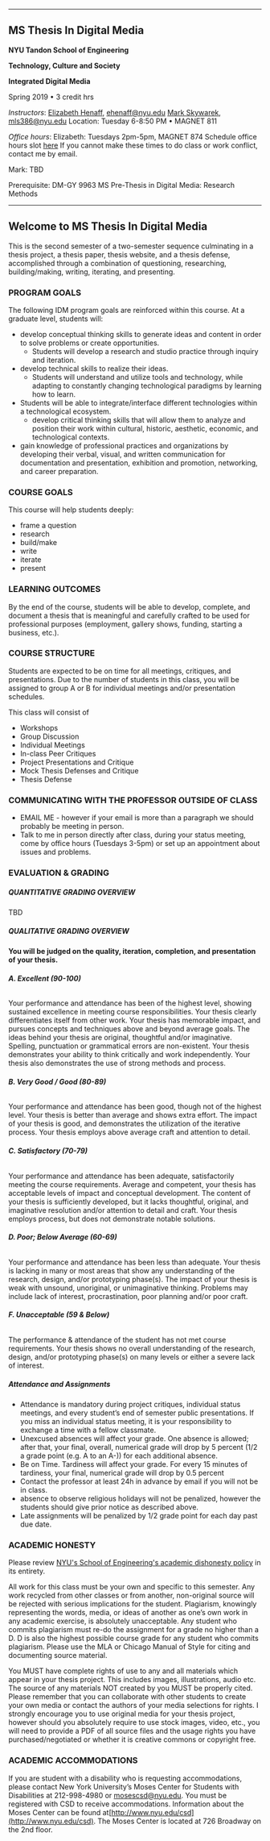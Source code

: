
---
## MS Thesis In Digital Media

**NYU Tandon School of Engineering**

**Technology, Culture and Society**

**Integrated Digital Media**

Spring 2019 • 3 credit hrs

_Instructors_: 
[Elizabeth Henaff](http://elizabeth-henaff.net), ehenaff@nyu.edu
[Mark Skywarek](http://elizabeth-henaff.net), mls386@nyu.edu 
Location: Tuesday 6-8:50 PM • MAGNET 811 

_Office hours_: 
Elizabeth: Tuesdays 2pm-5pm, MAGNET 874
Schedule office hours slot [here](https://tinyurl.com/office-hours-henaff)
If you cannot make these times to do class or work conflict, contact me by email. 

Mark:
TBD

Prerequisite: DM-GY 9963 MS Pre-Thesis in Digital Media: Research Methods

---

## **Welcome to MS Thesis In Digital Media**

This is the second semester of a two-semester sequence culminating in a thesis project, a thesis paper, thesis website, and a thesis defense, accomplished through a combination of questioning, researching, building/making, writing, iterating, and presenting.

### **PROGRAM GOALS**

The following IDM program goals are reinforced within this course. At a graduate level, students will:

* develop conceptual thinking skills to generate ideas and content in order to solve problems or create opportunities.
  * Students will develop a research and studio practice through inquiry and iteration.
* develop technical skills to realize their ideas.
  * Students will understand and utilize tools and technology, while adapting to constantly changing technological paradigms by learning how to learn.
* Students will be able to integrate/interface different technologies within a technological ecosystem.
  * develop critical thinking skills that will allow them to analyze and position their work within cultural, historic, aesthetic, economic, and technological contexts.
* gain knowledge of professional practices and organizations by developing their verbal, visual, and written communication for documentation and presentation, exhibition and promotion, networking, and career preparation.

### **COURSE GOALS**

This course will help students deeply:

* frame a question
* research
* build/make
* write
* iterate
* present

### **LEARNING OUTCOMES**

By the end of the course, students will be able to develop, complete, and document a thesis that is meaningful and carefully crafted to be used for professional purposes \(employment, gallery shows, funding, starting a business, etc.\).

### **COURSE STRUCTURE**

Students are expected to be on time for all meetings, critiques, and presentations. Due to the number of students in this class, you will be assigned to group A or B for individual meetings and/or presentation schedules.

This class will consist of

* Workshops
* Group Discussion
* Individual Meetings
* In-class Peer Critiques
* Project Presentations and Critique
* Mock Thesis Defenses and Critique
* Thesis Defense

### **COMMUNICATING WITH THE PROFESSOR OUTSIDE OF CLASS**

* EMAIL ME - however if your email is more than a paragraph we should probably be meeting in person.
* Talk to me in person directly after class, during your status meeting, come by office hours \(Tuesdays 3-5pm\) or set up an appointment about issues and problems.

### **EVALUATION & GRADING**

##### QUANTITATIVE **GRADING OVERVIEW**

TBD

##### QUALITATIVE GRADING OVERVIEW

**You will be judged on the quality, iteration, completion, and presentation of your thesis.**

###### **A. Excellent \(90-100\)**

Your performance and attendance has been of the highest level, showing sustained excellence in meeting course responsibilities. Your thesis clearly differentiates itself from other work. Your thesis has memorable impact, and pursues concepts and techniques above and beyond average goals. The ideas behind your thesis are original, thoughtful and/or imaginative. Spelling, punctuation or grammatical errors are non-existent. Your thesis demonstrates your ability to think critically and work independently. Your thesis also demonstrates the use of strong methods and process.

###### **B. Very Good / Good \(80-89\)**

Your performance and attendance has been good, though not of the highest level. Your thesis is better than average and shows extra effort. The impact of your thesis is good, and demonstrates the utilization of the iterative process. Your thesis employs above average craft and attention to detail.

###### **C. Satisfactory \(70-79\)**

Your performance and attendance has been adequate, satisfactorily meeting the course requirements. Average and competent, your thesis has acceptable levels of impact and conceptual development. The content of your thesis is sufficiently developed, but it lacks thoughtful, original, and imaginative resolution and/or attention to detail and craft. Your thesis employs process, but does not demonstrate notable solutions.

###### **D. Poor; Below Average \(60-69\)**

Your performance and attendance has been less than adequate. Your thesis is lacking in many or most areas that show any understanding of the research, design, and/or prototyping phase\(s\). The impact of your thesis is weak with unsound, unoriginal, or unimaginative thinking. Problems may include lack of interest, procrastination, poor planning and/or poor craft.

###### **F. Unacceptable \(59 & Below\)**

The performance & attendance of the student has not met course requirements. Your thesis shows no overall understanding of the research, design, and/or prototyping phase\(s\) on many levels or either a severe lack of interest.

##### **Attendance and Assignments**

* Attendance is mandatory during project critiques, individual status meetings, and every student’s end of semester public presentations. If you miss an individual status meeting, it is your responsibility to exchange a time with a fellow classmate.
* Unexcused absences will affect your grade. One absence is allowed; after that, your final, overall, numerical grade will drop by 5 percent \(1/2 a grade point \(e.g. A to an A-\)\) for each additional absence.
* Be on Time. Tardiness will affect your grade. For every 15 minutes of tardiness, your final, numerical grade will drop by 0.5 percent
* Contact the professor at least 24h in advance by email if you will not be in class. 
* absence to observe religious holidays will not be penalized, however the students should give prior notice as described above. 
* Late assignments will be penalized by 1/2 grade point for each day past due date. 

### **ACADEMIC HONESTY**

Please review [NYU's School of Engineering's academic dishonesty policy](http://engineering.nyu.edu/academics/code-of-conduct/academic-dishonesty) in its entirety.

All work for this class must be your own and specific to this semester. Any work recycled from other classes or from another, non-original source will be rejected with serious implications for the student. Plagiarism, knowingly representing the words, media, or ideas of another as one’s own work in any academic exercise, is absolutely unacceptable. Any student who commits plagiarism must re-do the assignment for a grade no higher than a D. D is also the highest possible course grade for any student who commits plagiarism. Please use the MLA or Chicago Manual of Style for citing and documenting source material.

You MUST have complete rights of use to any and all materials which appear in your thesis project. This includes images, illustrations, audio etc. The source of any materials NOT created by you MUST be properly cited. Please remember that you can collaborate with other students to create your own media or contact the authors of your media selections for rights. I strongly encourage you to use original media for your thesis project, however should you absolutely require to use stock images, video, etc., you will need to provide a PDF of all source files and the usage rights you have purchased/negotiated or whether it is creative commons or copyright free.

### **ACADEMIC ACCOMMODATIONS**

If you are student with a disability who is requesting accommodations, please contact New York University’s Moses Center for Students with Disabilities at 212-998-4980 or mosescsd@nyu.edu. You must be registered with CSD to receive accommodations. Information about the Moses Center can be found at[http://www.nyu.edu/csd](http://www.nyu.edu/csd). The Moses Center is located at 726 Broadway on the 2nd floor.




